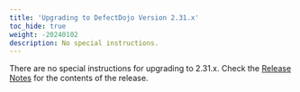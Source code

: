 ```yaml
---
title: 'Upgrading to DefectDojo Version 2.31.x'
toc_hide: true
weight: -20240102
description: No special instructions.
---
```

There are no special instructions for upgrading to 2.31.x. Check the [Release Notes](https://github.com/DefectDojo/django-DefectDojo/releases/tag/2.31.0) for the contents of the release.
